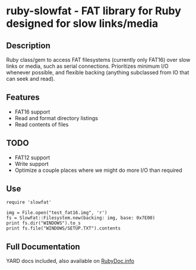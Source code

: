 # ruby-slowfat - FAT library for Ruby designed for slow links/media

## Description

Ruby class/gem to access FAT filesystems (currently only FAT16) over slow links or media, such as serial connections. Prioritizes minimum I/O whenever possible, and flexible backing (anything subclassed from IO that can seek and read).

## Features
 * FAT16 support
 * Read and format directory listings
 * Read contents of files

## TODO
 * FAT12 support
 * Write support
 * Optimize a couple places where we might do more I/O than required

## Use
    require 'slowfat'

    img = File.open("test_fat16.img", 'r')
    fs = SlowFat::Filesystem.new(backing: img, base: 0x7E00)
    print fs.dir("WINDOWS").to_s
    print fs.file("WINDOWS/SETUP.TXT").contents


## Full Documentation
YARD docs included, also available on [RubyDoc.info](https://www.rubydoc.info/github/sarahemm/ruby-slowfat/master)
